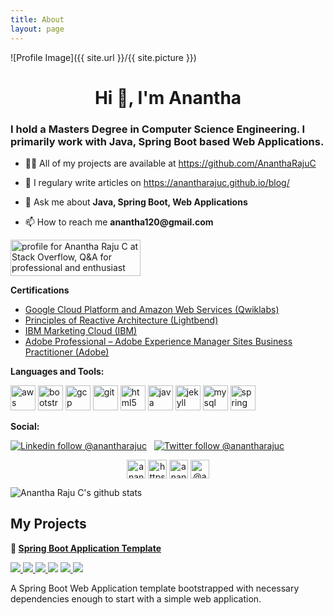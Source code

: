 ```yaml
---
title: About
layout: page
---
```

![Profile Image]({{ site.url }}/{{ site.picture }})

<h1 align="center">Hi 👋, I'm Anantha</h1>
<h3 align="left">I hold a Masters Degree in Computer Science Engineering. I primarily work with Java, Spring Boot based Web Applications.</h3>
<ul>
   <li>
      <p>👨‍💻 All of my projects are available at <a href="https://github.com/AnanthaRajuC">https://github.com/AnanthaRajuC</a></p>
   </li>
   <li>
      <p>📝 I regulary write articles on <a href="https://anantharajuc.github.io/blog/">https://anantharajuc.github.io/blog/</a></p>
   </li>
   <li>
      <p>💬 Ask me about <strong>Java, Spring Boot, Web Applications</strong></p>
   </li>
   <li>
      <p>📫 How to reach me <strong>anantha120@gmail.com</strong></p>
   </li>
</ul>
<a href="https://stackoverflow.com/users/3711562/anantha-raju-c"><img src="https://stackoverflow.com/users/flair/3711562.png" width="208" height="58" alt="profile for Anantha Raju C at Stack Overflow, Q&amp;A for professional and enthusiast programmers" title="profile for Anantha Raju C at Stack Overflow, Q&amp;A for professional and enthusiast programmers"></a>
<p><strong>Certifications</strong></p>
<ul>
   <li><a href="https://google.qwiklabs.com/public_profiles/f39c6d6d-a4e3-4160-abe4-a625b1be976f">Google Cloud Platform and Amazon Web Services (Qwiklabs)</a></li>
   <li><a href="https://www.youracclaim.com/badges/142c45b1-ab3b-42a3-b13d-05c37c44b9a1">Principles of Reactive Architecture (Lightbend)</a></li>
   <li><a href="https://www.youracclaim.com/users/anantha-raju-c/badges">IBM Marketing Cloud (IBM)</a></li>
   <li><a href="https://www.youracclaim.com/badges/576ecfb6-3061-43d0-b56a-eae866413aac">Adobe Professional – Adobe Experience Manager Sites Business Practitioner (Adobe)</a></li>
</ul>
<p><strong>Languages and Tools:</strong>  </p>
<p align="left">
   <img src="https://devicons.github.io/devicon/devicon.git/icons/amazonwebservices/amazonwebservices-original-wordmark.svg" alt="aws" width="40" height="40"/> 
   <img src="https://devicons.github.io/devicon/devicon.git/icons/bootstrap/bootstrap-plain.svg" alt="bootstrap" width="40" height="40"/> 
   <img src="https://www.vectorlogo.zone/logos/google_cloud/google_cloud-icon.svg" alt="gcp" width="40" height="40"/> 
   <img src="https://www.vectorlogo.zone/logos/git-scm/git-scm-icon.svg" alt="git" width="40" height="40"/> 
   <img src="https://devicons.github.io/devicon/devicon.git/icons/html5/html5-original-wordmark.svg" alt="html5" width="40" height="40"/> 
   <img src="https://devicons.github.io/devicon/devicon.git/icons/java/java-original-wordmark.svg" alt="java" width="40" height="40"/> 
   <img src="https://www.vectorlogo.zone/logos/jekyllrb/jekyllrb-icon.svg" alt="jekyll" width="40" height="40"/> 
   <img src="https://devicons.github.io/devicon/devicon.git/icons/mysql/mysql-original-wordmark.svg" alt="mysql" width="40" height="40"/> 
   <img src="https://www.vectorlogo.zone/logos/springio/springio-icon.svg" alt="spring" width="40" height="40"/>
</p>
<p align="center"></p>
<p>  <strong>Social:</strong>  </p>
<p>  <a href="https://in.linkedin.com/in/anantharajuc"><img src="https://img.shields.io/badge/-anantharajuc-blue?style=flat-square&amp;logo=Linkedin&amp;logoColor=white&amp;link=https://in.linkedin.com/in/anantharajuc" alt="Linkedin follow @anantharajuc"></a> &nbsp;
   <a href="https://twitter.com/anantharajuc"><img src="https://img.shields.io/twitter/follow/anantharajuc?style=social" alt="Twitter follow @anantharajuc"></a> &nbsp;
</p>
<p align="center">
   <a href="https://dev.to/anantharajuc" target="blank"><img align="center" src="https://cdn.jsdelivr.net/npm/simple-icons@3.0.1/icons/dev-dot-to.svg" alt="anantharajuc" height="30" width="30" /></a>
   <a href="https://stackoverflow.com/users/https://stackoverflow.com/users/3711562/anantha-raju-c" target="blank"><img align="center" src="https://cdn.jsdelivr.net/npm/simple-icons@3.0.1/icons/stackoverflow.svg" alt="https://stackoverflow.com/users/3711562/anantha-raju-c" height="30" width="30" /></a>
   <a href="https://instagram.com/anantharajuc" target="blank"><img align="center" src="https://cdn.jsdelivr.net/npm/simple-icons@3.0.1/icons/instagram.svg" alt="anantharajuc" height="30" width="30" /></a>
   <a href="https://medium.com/@arcswdev" target="blank"><img align="center" src="https://cdn.jsdelivr.net/npm/simple-icons@3.0.1/icons/medium.svg" alt="@arcswdev" height="30" width="30" /></a>
</p>
<p><img src="https://github-readme-stats.vercel.app/api?username=anantharajuc&amp;theme=vue&amp;show_icons=true&amp;include_all_commits=true&amp;count_private=true" alt="Anantha Raju C&#39;s github stats"></p>
<h2>My Projects</h2>
<p>
   <strong>
      <g-emoji class="g-emoji" alias="baby" fallback-src="https://github.githubassets.com/images/icons/emoji/unicode/1f476.png">👶</g-emoji>
      <a href="https://github.com/Spring-Boot-Framework/Spring-Boot-Application-Template">Spring Boot Application Template</a>
   </strong>
</p>
<p>
   <a href="https://github.com/Spring-Boot-Framework/Spring-Boot-Application-Template/network/members" rel="nofollow">
   <img src="https://img.shields.io/github/forks/Spring-Boot-Framework/Spring-Boot-Application-Template" style="max-width:100%;">
   </a> 
   <a href="https://github.com/Spring-Boot-Framework/Spring-Boot-Application-Template/stargazers" rel="nofollow">
   <img src="https://img.shields.io/github/stars/Spring-Boot-Framework/Spring-Boot-Application-Template" style="max-width:100%;">
   </a> 
   <a href="https://travis-ci.org/Spring-Boot-Framework/Spring-Boot-Application-Template" rel="nofollow">
   <img src="https://travis-ci.org/Spring-Boot-Framework/Spring-Boot-Application-Template.svg?branch=master" style="max-width:100%;">
   </a> 
   </a>
   <a alt="GitHub last commit">
   <img src="https://img.shields.io/github/last-commit/anantharajuc/Spring-Boot-Application-Template" />
   </a>
   <a href="https://sonarcloud.io/dashboard?id=Spring-Boot-Framework_Spring-Boot-Application-Template" rel="nofollow">
   <img src="https://sonarcloud.io/api/project_badges/measure?project=Spring-Boot-Framework_Spring-Boot-Application-Template&metric=alert_status" style="max-width:100%;">
   </a> 
   <a href="https://app.getpostman.com/run-collection/90dd899ee438f2b960dc" rel="nofollow">
   <img src="https://run.pstmn.io/button.svg" style="max-width:100%;">
   </a> 
</p>
<p>A Spring Boot Web Application template bootstrapped with necessary dependencies enough to start with a simple web application.</p>